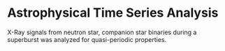 # Astrophysical Time Series Analysis
 X-Ray signals from neutron star, companion star binaries during a superburst was analyzed for quasi-periodic properties. 
